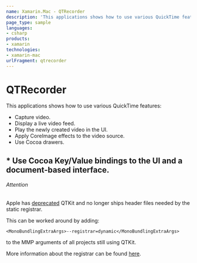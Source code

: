 ```yaml
---
name: Xamarin.Mac - QTRecorder
description: 'This applications shows how to use various QuickTime features: Capture video. Display a live video feed. Play the newly created video in the UI....'
page_type: sample
languages:
- csharp
products:
- xamarin
technologies:
- xamarin-mac
urlFragment: qtrecorder
---
```

# QTRecorder

This applications shows how to use various QuickTime features: 

* Capture video.
* Display a live video feed.
* Play the newly created video in the UI.
* Apply CoreImage effects to the video source.
* Use Cocoa drawers.
## * Use Cocoa Key/Value bindings to the UI and a document-based interface.
###### Attention


Apple has [deprecated](https://developer.apple.com/library/content/technotes/tn2300/_index.html#//apple_ref/doc/uid/DTS40012852-CH1-XCODE) QTKit and no longer ships header files needed by the static registrar.

This can be worked around by adding:

`<MonoBundlingExtraArgs>--registrar=dynamic</MonoBundlingExtraArgs>`

to the MMP arguments of all projects still using QTKit.

More information about the registrar can be found [here](https://developer.xamarin.com/guides/mac/under-the-hood/registrar/).